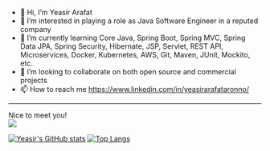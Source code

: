 - 👋 Hi, I’m Yeasir Arafat<br>
- 👀 I’m interested in playing a role as Java Software Engineer in a reputed company
- 🌱 I’m currently learning Core Java, Spring Boot, Spring MVC, Spring Data JPA, Spring Security, Hibernate, JSP, Servlet, REST API, Microservices, Docker, Kubernetes, AWS, Git, Maven, JUnit, Mockito, etc.
- 💞️ I’m looking to collaborate on both open source and commercial projects
- 📫 How to reach me https://www.linkedin.com/in/yeasirarafataronno/
---
Nice to meet you!<br>
![](https://komarev.com/ghpvc/?username=AronnoDIU&style=for-the-badge) <br>

[![Yeasir's GitHub stats](https://github-readme-stats.vercel.app/api?username=AronnoDIU&show_icons=true&theme=radical)](https://github.com/AronnoDIU)
[![Top Langs](https://github-readme-stats.vercel.app/api/top-langs/?username=AronnoDIU&layout=compact&theme=radical)](https://github.com/AronnoDIU) <br> <br>


<!---
AronnoDIU/AronnoDIU is a ✨ special ✨ repository because its `README.md` (this file) appears on your GitHub profile.
You can click the Preview link to take a look at your changes.
--->

